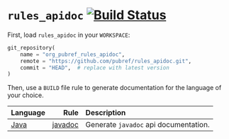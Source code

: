 # `rules_apidoc` [![Build Status](https://travis-ci.org/pubref/rules_apidoc.svg?branch=master)](https://travis-ci.org/pubref/rules_apidoc)

First, load `rules_apidoc` in your `WORKSPACE`:

```python
git_repository(
    name = "org_pubref_rules_apidoc",
    remote = "https://github.com/pubref/rules_apidoc.git",
    commit = "HEAD",  # replace with latest version
)
```

Then, use a `BUILD` file rule to generate documentation for the
language of your choice.

| Language | Rule | Description |
| :---     | ---: | :---------- |
| [Java](java)     | [javadoc](java#javadoc) | Generate `javadoc` api documentation. |
